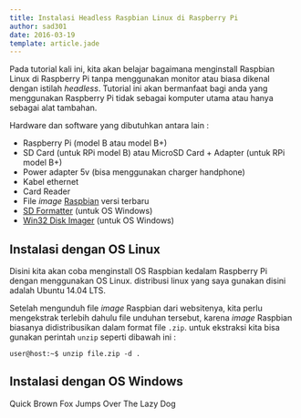 ```yaml
---
title: Instalasi Headless Raspbian Linux di Raspberry Pi
author: sad301
date: 2016-03-19
template: article.jade
---
```


Pada tutorial kali ini, kita akan belajar bagaimana menginstall Raspbian Linux di Raspberry Pi tanpa menggunakan monitor atau biasa dikenal dengan istilah _headless_. Tutorial ini akan bermanfaat bagi anda yang menggunakan Raspberry Pi tidak sebagai komputer utama atau hanya sebagai alat tambahan.

<span class="more"></span>

Hardware dan software yang dibutuhkan antara lain :
* Raspberry Pi (model B atau model B+)
* SD Card (untuk RPi model B) atau MicroSD Card + Adapter (untuk RPi model B+)
* Power adapter 5v (bisa menggunakan charger handphone)
* Kabel ethernet
* Card Reader
* File _image_ <a href="https://www.raspberrypi.org/downloads/raspbian/" target="_blank">Raspbian</a> versi terbaru
* <a href="https://www.sdcard.org/downloads/formatter_4/eula_windows/" target="_blank">SD Formatter</a> (untuk OS Windows)
* <a href="https://sourceforge.net/projects/win32diskimager/" target="_blank">Win32 Disk Imager</a> (untuk OS Windows)

Instalasi dengan OS Linux
-------------------------

Disini kita akan coba menginstall OS Raspbian kedalam Raspberry Pi dengan menggunakan OS Linux. distribusi linux yang saya gunakan disini adalah Ubuntu 14.04 LTS.

Setelah mengunduh file _image_ Raspbian dari websitenya, kita perlu mengekstrak terlebih dahulu file unduhan tersebut, karena _image_ Raspbian biasanya didistribusikan dalam format file `.zip`. untuk ekstraksi kita bisa gunakan perintah `unzip` seperti dibawah ini :

```
user@host:~$ unzip file.zip -d .
```

Instalasi dengan OS Windows
---------------------------

Quick Brown Fox Jumps Over The Lazy Dog